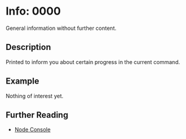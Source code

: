 # Info: 0000

General information without further content.

## Description

Printed to inform you about certain progress in the current command.

## Example

Nothing of interest yet.

## Further Reading

- [Node Console](https://nodejs.org/api/console.html)
